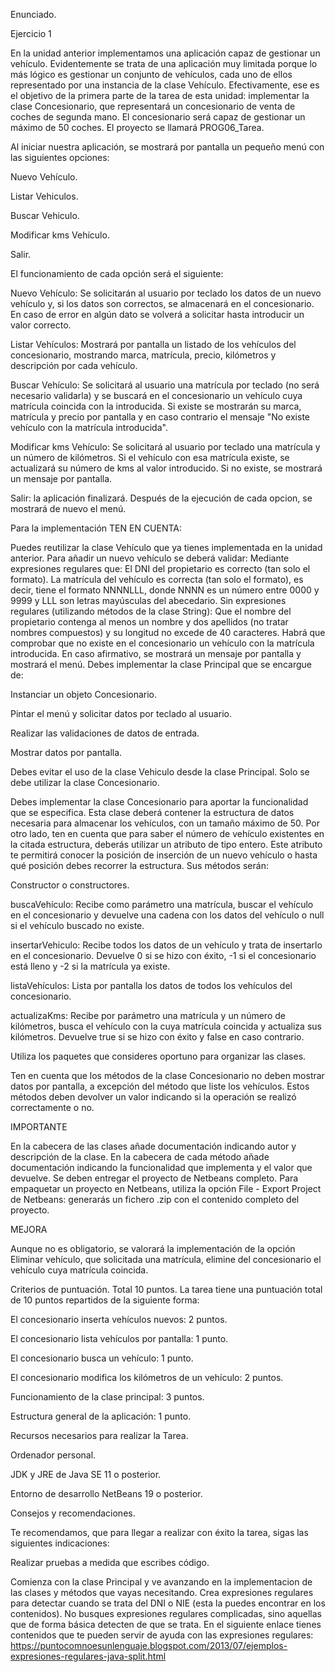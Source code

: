 Enunciado.

Ejercicio 1


En la unidad anterior implementamos una aplicación capaz de gestionar un vehículo. Evidentemente se trata de una aplicación muy limitada porque lo más lógico es gestionar un conjunto de vehículos, cada uno de ellos representado por una instancia de la clase Vehículo. Efectivamente, ese es el objetivo de la primera parte de la tarea de esta unidad: implementar la clase Concesionario, que representará un concesionario de venta de coches de segunda mano. El concesionario será capaz de gestionar un máximo de 50 coches. El proyecto se llamará PROG06_Tarea.

Al iniciar nuestra aplicación, se mostrará por pantalla un pequeño menú con las siguientes opciones:

Nuevo Vehículo.

Listar Vehiculos.

Buscar Vehiculo.

Modificar kms Vehículo.

Salir.

El funcionamiento de cada opción será el siguiente:

Nuevo Vehículo: Se solicitarán al usuario por teclado los datos de un nuevo vehículo y, si los datos son correctos, se almacenará en el concesionario. En caso de error en algún dato se volverá a solicitar hasta introducir un valor correcto.

Listar Vehículos: Mostrará por pantalla un listado de los vehículos del concesionario, mostrando marca, matrícula, precio, kilómetros y descripción por cada vehículo.

Buscar Vehículo: Se solicitará al usuario una matrícula por teclado (no será necesario validarla) y se buscará en el concesionario un vehículo cuya matrícula coincida con la introducida. Si existe se mostrarán su marca, matrícula y precio por pantalla y en caso contrario el mensaje "No existe vehículo con la matrícula introducida".

Modificar kms Vehículo: Se solicitará al usuario por teclado una matrícula y un número de kilómetros. Si el vehículo con esa matrícula existe, se actualizará su número de kms al valor introducido. Si no existe, se mostrará un mensaje por pantalla.

Salir: la aplicación finalizará.
Después de la ejecución de cada opcion, se mostrará de nuevo el menú.


Para la implementación TEN EN CUENTA:


Puedes reutilizar la clase Vehículo que ya tienes implementada en la unidad anterior.
Para añadir un nuevo vehículo se deberá validar:
Mediante expresiones regulares que:
El DNI del propietario es correcto (tan solo el formato).
La matrícula del vehículo es correcta (tan solo el formato), es decir, tiene el formato NNNNLLL, donde NNNN es un número entre 0000 y 9999 y LLL son letras mayúsculas del abecedario.
Sin expresiones regulares (utilizando métodos de la clase String):
Que el nombre del propietario contenga al menos un nombre y dos apellidos (no tratar nombres compuestos) y su longitud no excede de 40 caracteres.
Habrá que comprobar que no existe en el concesionario un vehículo con la matrícula introducida. En caso afirmativo, se mostrará un mensaje por pantalla y mostrará el menú.
Debes implementar la clase Principal que se encargue de:


Instanciar un objeto Concesionario.

Pintar el menú y solicitar datos por teclado al usuario.

Realizar las validaciones de datos de entrada.

Mostrar datos por pantalla.

Debes evitar el uso de la clase Vehiculo desde la clase Principal. Solo se debe utilizar la clase Concesionario.


Debes implementar la clase Concesionario para aportar la funcionalidad que se especifica. Esta clase deberá contener la estructura de datos necesaria para almacenar los vehículos, con un tamaño máximo de 50. Por otro lado, ten en cuenta que para saber el número de vehículo existentes en la citada estructura, deberás utilizar un atributo de tipo entero.  Este atributo te permitirá conocer la posición de inserción de un nuevo vehículo o hasta qué posición debes recorrer la estructura. Sus métodos serán:

Constructor o constructores.

buscaVehículo: Recibe como parámetro una matrícula, buscar el vehículo en el concesionario y devuelve una cadena con los datos del vehículo o null si el vehículo buscado no existe.

insertarVehiculo: Recibe todos los datos de un vehículo y trata de insertarlo en el concesionario. Devuelve 0 si se hizo con éxito, -1 si el concesionario está lleno y -2 si la matrícula ya existe.

listaVehículos: Lista por pantalla los datos de todos los vehículos del concesionario.

actualizaKms: Recibe por parámetro una matrícula y un número de kilómetros, busca el vehículo con la cuya matrícula coincida y actualiza sus kilómetros. Devuelve true si se hizo con éxito y false en caso contrario.

Utiliza los paquetes que consideres oportuno para organizar las clases.

Ten en cuenta que los métodos de la clase Concesionario no deben mostrar datos  por pantalla, a excepción del método que liste los vehículos. Estos métodos deben devolver un valor indicando si la operación se realizó correctamente o no.


IMPORTANTE

En la cabecera de las clases añade documentación indicando autor y descripción de la clase.
En la cabecera de cada método añade documentación indicando la funcionalidad que implementa y el valor que devuelve.
Se deben entregar el proyecto de Netbeans completo. Para empaquetar un proyecto en Netbeans, utiliza la opción File - Export Project de Netbeans: generarás un fichero .zip con el contenido completo del proyecto.



MEJORA

Aunque no es obligatorio, se valorará la implementación de la opción Eliminar vehículo, que solicitada una matrícula, elimine del concesionario el vehículo cuya matrícula coincida.

Criterios de puntuación. Total 10 puntos.
La tarea tiene una puntuación total de 10 puntos repartidos de la siguiente forma:

El concesionario inserta vehículos nuevos: 2 puntos.

El concesionario lista vehículos por pantalla: 1 punto.

El concesionario busca un vehículo: 1 punto.

El concesionario modifica los kilómetros de un vehículo: 2 puntos.

Funcionamiento de la clase principal: 3 puntos.

Estructura general de la aplicación: 1 punto.

Recursos necesarios para realizar la Tarea.

Ordenador personal.

JDK y JRE de Java SE 11 o posterior.

Entorno de desarrollo NetBeans 19 o posterior.

Consejos y recomendaciones.

Te recomendamos, que para llegar a realizar con éxito la tarea, sigas las siguientes indicaciones:

Realizar pruebas a medida que escribes código.

Comienza con la clase Principal y ve avanzando en la implementacion de las clases y métodos que vayas necesitando.
Crea expresiones regulares para detectar cuando se trata del DNI o NIE (esta la puedes encontrar en los contenidos). No busques expresiones regulares complicadas, sino aquellas que de forma básica detecten de que se trata. En el siguiente enlace tienes contenidos que te pueden servir de ayuda con las expresiones regulares: https://puntocomnoesunlenguaje.blogspot.com/2013/07/ejemplos-expresiones-regulares-java-split.html
